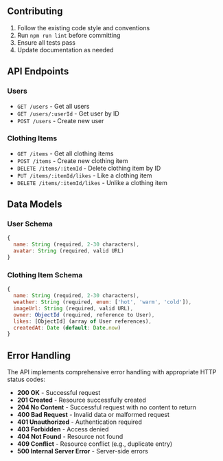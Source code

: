 ## Contributing

1. Follow the existing code style and conventions
2. Run `npm run lint` before committing
3. Ensure all tests pass
4. Update documentation as needed

## API Endpoints

### Users

- `GET /users` - Get all users
- `GET /users/:userId` - Get user by ID
- `POST /users` - Create new user

### Clothing Items

- `GET /items` - Get all clothing items
- `POST /items` - Create new clothing item
- `DELETE /items/:itemId` - Delete clothing item by ID
- `PUT /items/:itemId/likes` - Like a clothing item
- `DELETE /items/:itemId/likes` - Unlike a clothing item

## Data Models

### User Schema

```javascript
{
  name: String (required, 2-30 characters),
  avatar: String (required, valid URL)
}
```

### Clothing Item Schema

```javascript
{
  name: String (required, 2-30 characters),
  weather: String (required, enum: ['hot', 'warm', 'cold']),
  imageUrl: String (required, valid URL),
  owner: ObjectId (required, reference to User),
  likes: [ObjectId] (array of User references),
  createdAt: Date (default: Date.now)
}
```

## Error Handling

The API implements comprehensive error handling with appropriate HTTP status codes:

- **200 OK** - Successful request
- **201 Created** - Resource successfully created
- **204 No Content** - Successful request with no content to return
- **400 Bad Request** - Invalid data or malformed request
- **401 Unauthorized** - Authentication required
- **403 Forbidden** - Access denied
- **404 Not Found** - Resource not found
- **409 Conflict** - Resource conflict (e.g., duplicate entry)
- **500 Internal Server Error** - Server-side errors
